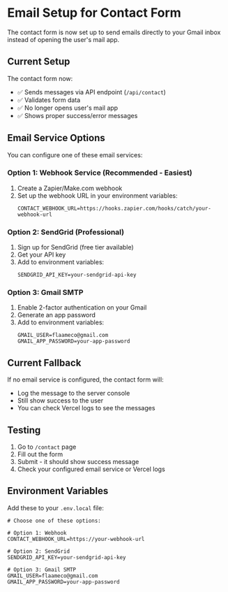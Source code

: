 # Email Setup for Contact Form

The contact form is now set up to send emails directly to your Gmail inbox instead of opening the user's mail app.

## Current Setup

The contact form now:
- ✅ Sends messages via API endpoint (`/api/contact`)
- ✅ Validates form data
- ✅ No longer opens user's mail app
- ✅ Shows proper success/error messages

## Email Service Options

You can configure one of these email services:

### Option 1: Webhook Service (Recommended - Easiest)
1. Create a Zapier/Make.com webhook
2. Set up the webhook URL in your environment variables:
   ```
   CONTACT_WEBHOOK_URL=https://hooks.zapier.com/hooks/catch/your-webhook-url
   ```

### Option 2: SendGrid (Professional)
1. Sign up for SendGrid (free tier available)
2. Get your API key
3. Add to environment variables:
   ```
   SENDGRID_API_KEY=your-sendgrid-api-key
   ```

### Option 3: Gmail SMTP
1. Enable 2-factor authentication on your Gmail
2. Generate an app password
3. Add to environment variables:
   ```
   GMAIL_USER=flaameco@gmail.com
   GMAIL_APP_PASSWORD=your-app-password
   ```

## Current Fallback

If no email service is configured, the contact form will:
- Log the message to the server console
- Still show success to the user
- You can check Vercel logs to see the messages

## Testing

1. Go to `/contact` page
2. Fill out the form
3. Submit - it should show success message
4. Check your configured email service or Vercel logs

## Environment Variables

Add these to your `.env.local` file:
```
# Choose one of these options:

# Option 1: Webhook
CONTACT_WEBHOOK_URL=https://your-webhook-url

# Option 2: SendGrid
SENDGRID_API_KEY=your-sendgrid-api-key

# Option 3: Gmail SMTP
GMAIL_USER=flaameco@gmail.com
GMAIL_APP_PASSWORD=your-app-password
```




